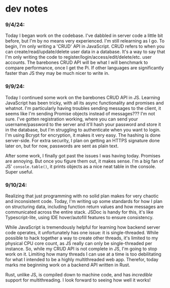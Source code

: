 # dev notes

### 9/4/24:

Today I began work on the codebase. I've dabbled in server code a little bit before, but I'm by no means very experienced. I'm still relearning as I go. To begin, I'm only writing a 'CRUD' API in JavaScript. CRUD refers to when you can create/read/update/delete user data in a database. It's a way to say that I'm only writing the code to register/login/access/edit/delete/etc. user accounts. The barebones CRUD API will be what I will benchmark to compare performance, once I get the Pi. If other languages are significantly faster than JS they may be much nicer to write in.

### 9/9/24: 

Today I continued some work on the barebones CRUD API in JS. Learning JavaScript has been tricky, with all its async functionality and promises and whatnot. I'm particularly having troubles sending messages to the client, it seems like I'm sending Promise objects instead of messages??? I'm not sure. I've gotten registration working, where you can send your username/password to the server and it'll hash your password and store it in the database, but I'm struggling to authenticate when you want to login. I'm using Bcrypt for encryption, it makes it very easy. The hashing is done server-side. For extra security, I plan on getting an HTTPS signature done later on, but for now, passwords are sent as plain text.

After some work, I finally got past the issues I was having today. Promises are annoying. But once you figure them out, it makes sense. I'm a big fan of JS' `console.table()`, it prints objects as a nice neat table in the console. Super useful.

### 9/10/24:

Realizing that just programming with no solid plan makes for very chaotic and inconsistent code. Today, I'm writing up some standards for how I plan on structuring data, including function return values and how messages are communicated across the entire stack. JSDoc is handy for this, it's like Typescript-lite, using IDE hover/autofill features to ensure consistency.

While JavaScript is tremendously helpful for learning how backend server code operates, it unfortunately has one issue: it is single-threaded. While possible to hack together a way to create other threads, it's limited to my physical CPU core count, as JS really can only be single-threaded per instance. So, while my CRUD API is not complete in JS, I'm going to stop work on it. Limiting how many threads I can use at a time is too debilitating for what I intended to be a highly multithreaded web app. Therefor, today marks me beginning work on a backend API written in Rust.

Rust, unlike JS, is compiled down to machine code, and has *incredible* support for multithreading. I look forward to seeing how well it works!